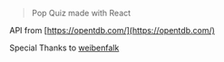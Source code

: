 > Pop Quiz made with React

API from [https://opentdb.com/](https://opentdb.com/)

Special Thanks to [weibenfalk](https://github.com/weibenfalk)
